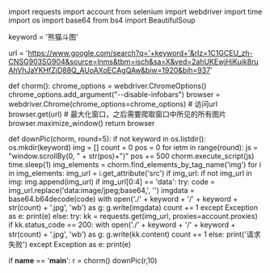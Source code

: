 import requests
import account
from selenium import webdriver
import time
import os
import base64
from  bs4 import BeautifulSoup

keyword = '熊猫斗图'

url = 'https://www.google.com/search?q='+keyword+'&rlz=1C1GCEU_zh-CNSG903SG904&source=lnms&tbm=isch&sa=X&ved=2ahUKEwjHiKujk8ruAhVhJaYKHfZjD88Q_AUoAXoECAgQAw&biw=1920&bih=937'

def chorm():
    chrome_options = webdriver.ChromeOptions()
    chrome_options.add_argument("--disable-infobars")
    browser = webdriver.Chrome(chrome_options=chrome_options)
    # 访问url
    browser.get(url)
    # 最大化窗口，之后需要爬取窗口中所见的所有图片
    browser.maximize_window()
    return browser

def downPic(chorm, round=5):
    if not keyword in os.listdir():
        os.mkdir(keyword)
    img = []
    count = 0
    pos = 0
    for ietm in range(round):
        js = "window.scrollBy(0, " + str(pos)+")"
        pos += 500
        chorm.execute_script(js)
        time.sleep(1)
        img_elements = chorm.find_elements_by_tag_name('img')
        for i in img_elements:
            img_url = i.get_attribute('src')
            if img_url:
                if not img_url in img:
                    img.append(img_url)
                    if img_url[0:4] == 'data':
                        try:
                            code = img_url.replace('data:image/jpeg;base64,', '')
                            imgdata = base64.b64decode(code)
                            with open('./' + keyword + '/' + keyword + str(count) + '.jpg', 'wb') as g:
                                g.write(imgdata)
                                count += 1
                        except Exception as e:
                            print(e)
                    else:
                        try:
                            kk = requests.get(img_url, proxies=account.proxies)
                            if kk.status_code == 200:
                                with open('./' + keyword + '/' + keyword + str(count) + '.jpg', 'wb') as g:
                                    g.write(kk.content)
                                    count += 1
                            else:
                                print('请求失败')
                        except Exception as e:
                            print(e)

if __name__ == '__main__':
    r = chorm()
    downPic(r,10)
